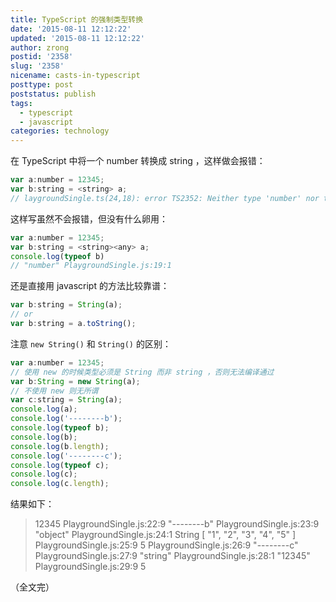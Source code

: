 ```yaml
---
title: TypeScript 的强制类型转换
date: '2015-08-11 12:12:22'
updated: '2015-08-11 12:12:22'
author: zrong
postid: '2358'
slug: '2358'
nicename: casts-in-typescript
posttype: post
poststatus: publish
tags:
  - typescript
  - javascript
categories: technology
---
```


在 TypeScript 中将一个 number 转换成 string ，这样做会报错：

``` javascript
var a:number = 12345;
var b:string = <string> a;
// laygroundSingle.ts(24,18): error TS2352: Neither type 'number' nor type 'string' is assignable to the other.
```

这样写虽然不会报错，但没有什么卵用：<!--more-->

``` javascript
var a:number = 12345;
var b:string = <string><any> a;
console.log(typeof b)
// "number" PlaygroundSingle.js:19:1
```

还是直接用 javascript 的方法比较靠谱：

``` javascript
var b:string = String(a);
// or
var b:string = a.toString();
```

注意 `new String()` 和 `String()` 的区别：

``` javascript
var a:number = 12345;
// 使用 new 的时候类型必须是 String 而非 string ，否则无法编译通过
var b:String = new String(a);
// 不使用 new 则无所谓
var c:string = String(a);
console.log(a);
console.log('--------b');
console.log(typeof b);
console.log(b);
console.log(b.length);
console.log('--------c');
console.log(typeof c);
console.log(c);
console.log(c.length);
```

结果如下：

> 12345 PlaygroundSingle.js:22:9
> "--------b" PlaygroundSingle.js:23:9
> "object" PlaygroundSingle.js:24:1
> String [ "1", "2", "3", "4", "5" ] PlaygroundSingle.js:25:9
> 5 PlaygroundSingle.js:26:9
> "--------c" PlaygroundSingle.js:27:9
> "string" PlaygroundSingle.js:28:1
> "12345" PlaygroundSingle.js:29:9
> 5

（全文完）
